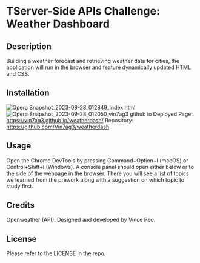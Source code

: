 # TServer-Side APIs Challenge: Weather Dashboard

## Description

Building a weather forecast and retrieving weather data for cities, the application will run in the browser and feature dynamically updated HTML and CSS.

## Installation
![Opera Snapshot_2023-09-28_012849_index html](https://github.com/Vin7ag3/weatherdash/assets/48032663/31664894-86b7-4899-a827-27b8e8caeea3)
![Opera Snapshot_2023-09-28_012050_vin7ag3 github io](https://github.com/Vin7ag3/weatherdash/assets/48032663/4a28286f-6e14-4bbc-961f-89a6a30b5836)
Deployed Page: https://vin7ag3.github.io/weatherdash/
Repository: https://github.com/Vin7ag3/weatherdash

## Usage

Open the Chrome DevTools by pressing Command+Option+I (macOS) or Control+Shift+I (Windows). A console panel should open either below or to the side of the webpage in the browser. There you will see a list of topics we learned from the prework along with a suggestion on which topic to study first.

## Credits

Openweather (API). Designed and developed by Vince Peo.

## License

Please refer to the LICENSE in the repo.
